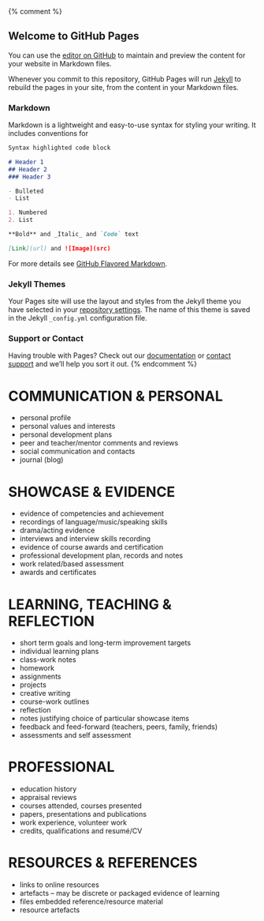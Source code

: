 {% comment %}
## Welcome to GitHub Pages

You can use the [editor on GitHub](https://github.com/andy1445/andy1445.github.io/edit/master/index.md) to maintain and preview the content for your website in Markdown files.

Whenever you commit to this repository, GitHub Pages will run [Jekyll](https://jekyllrb.com/) to rebuild the pages in your site, from the content in your Markdown files.

### Markdown

Markdown is a lightweight and easy-to-use syntax for styling your writing. It includes conventions for

```markdown
Syntax highlighted code block

# Header 1
## Header 2
### Header 3

- Bulleted
- List

1. Numbered
2. List

**Bold** and _Italic_ and `Code` text

[Link](url) and ![Image](src)
```

For more details see [GitHub Flavored Markdown](https://guides.github.com/features/mastering-markdown/).

### Jekyll Themes

Your Pages site will use the layout and styles from the Jekyll theme you have selected in your [repository settings](https://github.com/andy1445/andy1445.github.io/settings). The name of this theme is saved in the Jekyll `_config.yml` configuration file.

### Support or Contact

Having trouble with Pages? Check out our [documentation](https://help.github.com/categories/github-pages-basics/) or [contact support](https://github.com/contact) and we’ll help you sort it out.
{% endcomment %}

# COMMUNICATION & PERSONAL
- personal profile
- personal values and interests
- personal development plans
- peer and teacher/mentor comments and reviews
- social communication and contacts
- journal (blog)
# SHOWCASE & EVIDENCE
- evidence of competencies and achievement
- recordings of language/music/speaking skills
- drama/acting evidence
- interviews and interview skills recording
- evidence of course awards and certification
- professional development plan, records and notes
- work related/based assessment
- awards and certificates
# LEARNING, TEACHING & REFLECTION
- short term goals and long-term improvement targets
- individual learning plans
- class-work notes
- homework
- assignments
- projects
- creative writing
- course-work outlines
- reflection
- notes justifying choice of particular showcase items
- feedback and feed-forward (teachers, peers, family, friends)
- assessments and self assessment
# PROFESSIONAL
- education history
- appraisal reviews
- courses attended, courses presented
- papers, presentations and publications
- work experience, volunteer work
- credits, qualifications and resumé/CV
# RESOURCES & REFERENCES
- links to online resources
- artefacts – may be discrete or packaged evidence of learning
- files embedded reference/resource material
- resource artefacts
